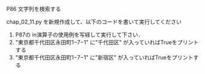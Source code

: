 P86 文字列を検索する

chap_02_11.py を新規作成して、以下のコードを書いて実行してください

1. P87の in演算子の使用例を写経して実行して下さい．
1. "東京都千代田区永田町1−7−1" に"千代田区" が入っていればTrueをプリントする
1. "東京都千代田区永田町1−7−1" に"新宿区" が入っていればTrueをプリントする




